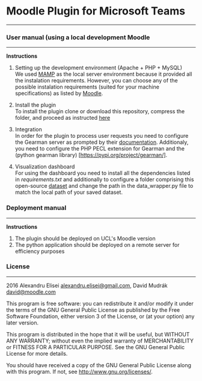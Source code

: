 # Moodle Plugin for Microsoft Teams #
---

### User manual (using a local development Moodle 
---
**Instructions**  
1. Setting up the development environment (Apache + PHP + MySQL)  
    We used [MAMP](https://www.mamp.info/en/windows/) as the local server environment because it provided all the instalation requirements. However, you can choose any of the possible instalation requirements (suited for your machine specifications) as listed by [Moodle](https://docs.moodle.org/dev/Setting_up_development_environment).
    
2. Install the plugin  
   To install the plugin clone or download this repository, compress the folder, and proceed as instructed [here](https://docs.moodle.org/38/en/Installing_plugins)
   
3. Integration  
   In order for the plugin to process user requests you need to configure the Gearman server as prompted by their [documentation](http://gearman.org/getting-started/). Additionaly, you need to configure the PHP PECL extension for Gearman and the (python gearman library) [https://pypi.org/project/gearman/].
   
4. Visualization dashboard  
   For using the dashboard you need to install all the dependencies listed in *requirements.txt* and additionally to configure a folder comprising this open-source [dataset](https://www.kaggle.com/freecodecamp/all-posts-public-main-chatroom) and change the path in the data_wrapper.py file to match the local path of your saved dataset.



### Deployment manual  
---
**Instructions**  
1. The plugin should be deployed on UCL's Moodle version
2. The python application should be deployed on a remote server for efficiency purposes


### License
---

2016 Alexandru Elisei <alexandru.elisei@gmail.com>, David Mudrák <david@moodle.com>

This program is free software: you can redistribute it and/or modify it under
the terms of the GNU General Public License as published by the Free Software
Foundation, either version 3 of the License, or (at your option) any later
version.

This program is distributed in the hope that it will be useful, but WITHOUT ANY
WARRANTY; without even the implied warranty of MERCHANTABILITY or FITNESS FOR A
PARTICULAR PURPOSE.  See the GNU General Public License for more details.

You should have received a copy of the GNU General Public License along with
this program.  If not, see <http://www.gnu.org/licenses/>.

